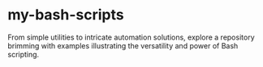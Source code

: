 # my-bash-scripts
From simple utilities to intricate automation solutions, explore a repository brimming with examples illustrating the versatility and power of Bash scripting.
